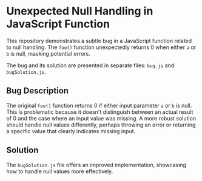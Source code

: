 # Unexpected Null Handling in JavaScript Function

This repository demonstrates a subtle bug in a JavaScript function related to null handling. The `foo()` function unexpectedly returns 0 when either `a` or `b` is null, masking potential errors.

The bug and its solution are presented in separate files: `bug.js` and `bugSolution.js`.

## Bug Description

The original `foo()` function returns 0 if either input parameter `a` or `b` is null. This is problematic because it doesn't distinguish between an actual result of 0 and the case where an input value was missing.  A more robust solution should handle null values differently, perhaps throwing an error or returning a specific value that clearly indicates missing input.

## Solution

The `bugSolution.js` file offers an improved implementation, showcasing how to handle null values more effectively.